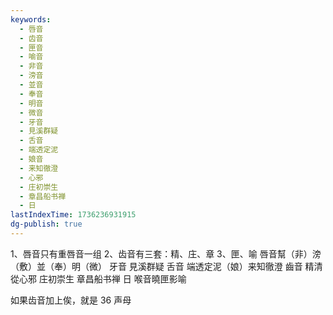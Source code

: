 ```yaml
---
keywords:
  - 唇音
  - 齿音
  - 匣音
  - 喻音
  - 非音
  - 滂音
  - 並音
  - 奉音
  - 明音
  - 微音
  - 牙音
  - 見溪群疑
  - 舌音
  - 端透定泥
  - 娘音
  - 来知徹澄
  - 心邪
  - 庄初崇生
  - 章昌船书禅
  - 日
lastIndexTime: 1736236931915
dg-publish: true
---
```

1、唇音只有重唇音一组
2、齿音有三套：精、庄、章
3、匣、喻
唇音幫（非）滂（敷）並（奉）明（微）
牙音 見溪群疑
舌音 端透定泥（娘）来知徹澄
齒音
精清從心邪
庄初崇生
章昌船书禅 日
喉音曉匣影喻

如果齿音加上俟，就是 36 声母